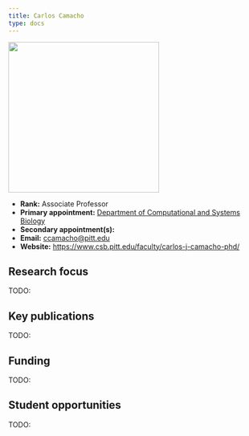 ```yaml
---
title: Carlos Camacho
type: docs
---
```


<img src="https://www.csb.pitt.edu/wp-content/uploads/2023/10/csb-profile-16-980x654.jpg" width="300px">

-   **Rank:** Associate Professor
-   **Primary appointment:** [Department of Computational and Systems Biology](https://www.csb.pitt.edu/)
-   **Secondary appointment(s):**
-   **Email:** <ccamacho@pitt.edu>
-   **Website:** <https://www.csb.pitt.edu/faculty/carlos-j-camacho-phd/>

## Research focus

TODO:

## Key publications

TODO:

## Funding

TODO:

## Student opportunities

TODO:
